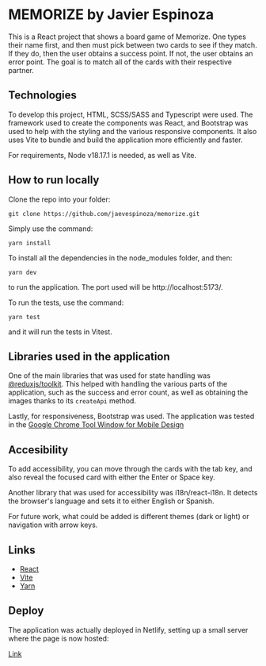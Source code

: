 # MEMORIZE by Javier Espinoza

This is a React project that shows a board game of Memorize. One types their name first, and then must pick between two cards to see if they match. If they do, then the user obtains a success point. If not, the user obtains an error point. The goal is to match all of the cards with their respective partner.

## Technologies

To develop this project, HTML, SCSS/SASS and Typescript were used. The framework used to create the components was React, and Bootstrap was used to help with the styling and the various responsive components. It also uses Vite to bundle and build the application more efficiently and faster.

For requirements, Node v18.17.1 is needed, as well as Vite.

## How to run locally

Clone the repo into your folder:

`git clone https://github.com/jaevespinoza/memorize.git`

Simply use the command:

`yarn install`

To install all the dependencies in the node_modules folder, and then:

`yarn dev`

to run the application. The port used will be http://localhost:5173/.

To run the tests, use the command:

`yarn test`

and it will run the tests in Vitest.

## Libraries used in the application

One of the main libraries that was used for state handling was [@reduxjs/toolkit](https://redux-toolkit.js.org/). This helped with handling the various parts of the application, such as the success and error count, as well as obtaining the images thanks to its `createApi` method.

Lastly, for responsiveness, Bootstrap was used. The application was tested in the [Google Chrome Tool Window for Mobile Design](https://i.imgur.com/K2y5lST.png)

## Accesibility

To add accessibility, you can move through the cards with the tab key, and also reveal the focused card with either the Enter or Space key.

Another library that was used for accessibility was i18n/react-i18n. It detects the browser's language and sets it to either English or Spanish.

For future work, what could be added is different themes (dark or light) or navigation with arrow keys.

## Links

- [React](https://react.dev/)
- [Vite](https://vitejs.dev/)
- [Yarn](https://yarnpkg.com/)

## Deploy

The application was actually deployed in Netlify, setting up a small server where the page is now hosted:

[Link](https://stellar-travesseiro-bbf442.netlify.app/)
